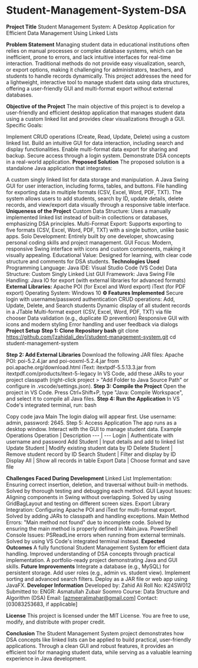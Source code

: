 # Student-Management-System-DSA

**Project Title**
Student Management System: A Desktop Application for Efficient Data Management Using Linked Lists

**Problem Statement**
Managing student data in educational institutions often relies on manual processes or complex database systems, which can be inefficient, prone to errors, and lack intuitive interfaces for real-time interaction. Traditional methods do not provide easy visualization, search, or export options, making it challenging for administrators, teachers, and students to handle records dynamically. This project addresses the need for a lightweight, interactive tool to manage student data using data structures, offering a user-friendly GUI and multi-format export without external databases.

**Objective of the Project**
The main objective of this project is to develop a user-friendly and efficient desktop application that manages student data using a custom linked list and provides clear visualizations through a GUI. Specific Goals:

Implement CRUD operations (Create, Read, Update, Delete) using a custom linked list.
Build an intuitive GUI for data interaction, including search and display functionalities.
Enable multi-format data export for sharing and backup.
Secure access through a login system.
Demonstrate DSA concepts in a real-world application.
**Proposed Solution**
The proposed solution is a standalone Java application that integrates:

A custom singly linked list for data storage and manipulation.
A Java Swing GUI for user interaction, including forms, tables, and buttons.
File handling for exporting data in multiple formats (CSV, Excel, Word, PDF, TXT). The system allows users to add students, search by ID, update details, delete records, and view/export data visually through a responsive table interface.
**Uniqueness of the Project**
Custom Data Structure: Uses a manually implemented linked list instead of built-in collections or databases, emphasizing DSA principles.
Multi-Format Export: Supports exporting to five formats (CSV, Excel, Word, PDF, TXT) with a single button, unlike basic apps.
Solo Development: Entirely built by one developer, showcasing personal coding skills and project management.
GUI Focus: Modern, responsive Swing interface with icons and custom components, making it visually appealing.
Educational Value: Designed for learning, with clear code structure and comments for DSA students.
**Technologies Used**
Programming Language: Java
IDE: Visual Studio Code (VS Code)
Data Structure: Custom Singly Linked List
GUI Framework: Java Swing
File Handling: Java IO for export (with external libraries for advanced formats)
**External Libraries:**
Apache POI (for Excel and Word export)
iText (for PDF export)
Operating System: Windows 10
**⚙️ Features Implemented**
 Secure login with username/password authentication
 CRUD operations: Add, Update, Delete, and Search students
 Dynamic display of all student records in a JTable
 Multi-format export (CSV, Excel, Word, PDF, TXT) via file chooser
 Data validation (e.g., duplicate ID prevention)
 Responsive GUI with icons and modern styling
 Error handling and user feedback via dialogs
**Project Setup**
**Step 1: Clone Repository
bash**
git clone https://github.com/[zahidali_dev]/student-management-system.git
cd student-management-system

**Step 2: Add External Libraries**
Download the following JAR files:
Apache POI: poi-5.2.4.jar and poi-ooxml-5.2.4.jar from poi.apache.org/download.html
iText: itextpdf-5.5.13.3.jar from itextpdf.com/products/itext-5-legacy
In VS Code, add these JARs to your project classpath (right-click project > "Add Folder to Java Source Path" or configure in .vscode/settings.json).
**Step 3: Compile the Project**
Open the project in VS Code.
Press Ctrl+Shift+P, type "Java: Compile Workspace", and select it to compile all Java files.
**Step 4: Run the Application**
In VS Code's integrated terminal, run:
bash

Copy code
java Main
The login dialog will appear first. Use username: admin, password: 2645.
Step 5: Access Application
The app runs as a desktop window. Interact with the GUI to manage student data.
Example Operations
Operation | Description --- | --- Login | Authenticate with username and password Add Student | Input details and add to linked list Update Student | Modify existing student data by ID Delete Student | Remove student record by ID Search Student | Filter and display by ID Display All | Show all records in table Export Data | Choose format and save file

**Challenges Faced During Development**
Linked List Implementation: Ensuring correct insertion, deletion, and traversal without built-in methods.
Solved by thorough testing and debugging each method.
GUI Layout Issues: Aligning components in Swing without overlapping.
Solved by using GridBagLayout and testing on different screen sizes.
Export Library Integration: Configuring Apache POI and iText for multi-format export.
Solved by adding JARs to classpath and handling exceptions.
Main Method Errors: "Main method not found" due to incomplete code.
Solved by ensuring the main method is properly defined in Main.java.
PowerShell Console Issues: PSReadLine errors when running from external terminals.
Solved by using VS Code's integrated terminal instead.
**Expected Outcomes**
A fully functional Student Management System for efficient data handling.
Improved understanding of DSA concepts through practical implementation.
A portfolio-ready project demonstrating Java and GUI skills.
**Future Improvements**
Integrate a database (e.g., MySQL) for persistent storage.
Add user roles (e.g., admin vs. student view).
Implement sorting and advanced search filters.
Deploy as a JAR file or web app using JavaFX.
**Developer Information**
Developed by: Zahid Ali
Roll No: K24SW012
Submitted to: ENGR: Asmatullah Zubair Soomro
Course: Data Structure and Algorithm (DSA)
Email: [azmeeralimahar@gmail.com]
Contact: [03083253683, if applicable]

**License**
This project is licensed under the MIT License.
You are free to use, modify, and distribute with proper credit.

**Conclusion**
The Student Management System project demonstrates how DSA concepts like linked lists can be applied to build practical, user-friendly applications. Through a clean GUI and robust features, it provides an efficient tool for managing student data, while serving as a valuable learning experience in Java development.
